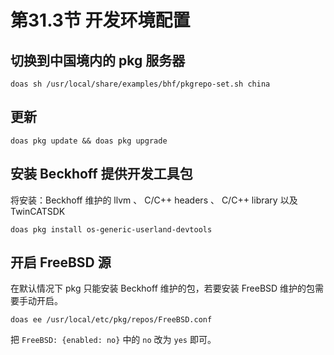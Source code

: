 # 第31.3节 开发环境配置

## 切换到中国境内的 pkg 服务器

```
doas sh /usr/local/share/examples/bhf/pkgrepo-set.sh china
```

## 更新
```
doas pkg update && doas pkg upgrade
```

## 安装 Beckhoff 提供开发工具包

将安装：Beckhoff 维护的 llvm 、 C/C++ headers 、 C/C++ library 以及 TwinCATSDK 

```
doas pkg install os-generic-userland-devtools
```

## 开启 FreeBSD 源

在默认情况下 pkg 只能安装 Beckhoff 维护的包，若要安装 FreeBSD 维护的包需要手动开启。

```
doas ee /usr/local/etc/pkg/repos/FreeBSD.conf
```

把 `FreeBSD: {enabled: no}` 中的 `no` 改为 `yes` 即可。
